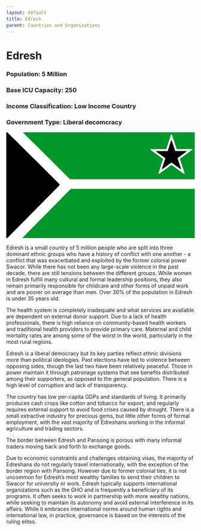 ```yaml
---
layout: default
title: Edresh
parent: Countries and Organizations
---
```


# Edresh

### Population: 5 Million

### Base ICU Capacity: 250

### Income Classification: Low Income Country

### Government Type: Liberal decomcracy

![Edresh Flag](https://github.com/CodyCodingCode/Covid-35/blob/gh-pages/assets/images/Edresh_flag.png?raw=true)

Edresh is a small country of 5 million people who are split into three dominant ethnic groups who have a history of conflict with one another - a conflict that was exacerbated and exploited by the former colonial power Swacor. While there has not been any large-scale violence in the past decade, there are still tensions between the different groups. While women in Edresh fulfill many cultural and formal leadership positions, they also remain primarily responsible for childcare and other forms of unpaid work and are poorer on average than men. Over 30% of the population in Edresh is under 35 years old.

The health system is completely inadequate and what services are available are dependent on external donor support. Due to a lack of health professionals, there is high reliance on community-based health workers and traditional health providers to provide primary care. Maternal and child mortality rates are among some of the worst in the world, particularly in the most rural regions.

Edresh is a liberal democracy but its key parties reflect ethnic divisions more than political ideologies. Past elections have led to violence between opposing sides, though the last two have been relatively peaceful. Those in power maintain it through patronage systems that see benefits distributed among their supporters, as opposed to the general population. There is a high level of corruption and lack of transparency.

The country has low per-capita GDPs and standards of living. It primarily produces cash crops like cotton and tobacco for export, and regularly requires external support to avoid food crises caused by drought. There is a small extractive industry for precious gems, but little other forms of formal employment, with the vast majority of Edreshans working in the informal agriculture and trading sectors.

The border between Edresh and Pansong is porous with many informal traders moving back and forth to exchange goods.

Due to economic constraints and challenges obtaining visas, the majority of Edreshans do not regularly travel internationally, with the exception of the border region with Pansong. However due to former colonial ties, it is not uncommon for Edresh’s most wealthy families to send their children to Swacor for university or work. Edresh typically supports international organizations such as the GHO and is frequently a beneficiary of its programs. It often seeks to work in partnership with more wealthy nations, while seeking to maintain its autonomy and avoid external interference in its affairs. While it embraces international norms around human rights and international law, in practice, governance is based on the interests of the ruling elites.
